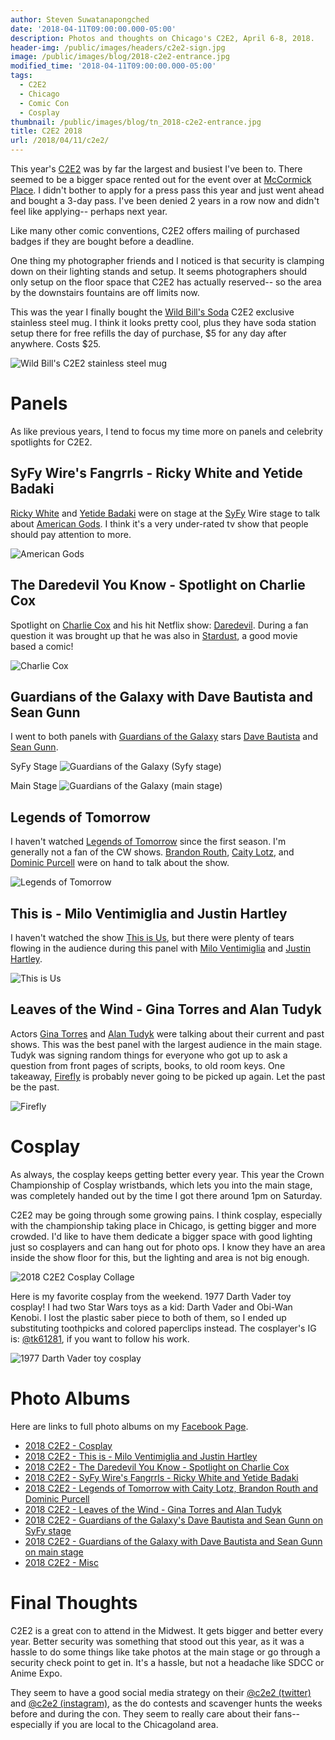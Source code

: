 ```yaml
---
author: Steven Suwatanapongched
date: '2018-04-11T09:00:00.000-05:00'
description: Photos and thoughts on Chicago's C2E2, April 6-8, 2018.
header-img: /public/images/headers/c2e2-sign.jpg
image: /public/images/blog/2018-c2e2-entrance.jpg
modified_time: '2018-04-11T09:00:00.000-05:00'
tags:
  - C2E2
  - Chicago
  - Comic Con
  - Cosplay
thumbnail: /public/images/blog/tn_2018-c2e2-entrance.jpg
title: C2E2 2018
url: /2018/04/11/c2e2/
---
```



This year's [C2E2](http://www.c2e2.com) was by far the largest and busiest I've been to. There seemed to be a bigger space rented out for the event over at [McCormick Place](http://www.mccormickplace.com/). I didn't bother to apply for a press pass this year and just went ahead and bought a 3-day pass. I've been denied 2 years in a row now and didn't feel like applying-- perhaps next year.

Like many other comic conventions, C2E2 offers mailing of purchased badges if they are bought before a deadline.

One thing my photographer friends and I noticed is that security is clamping down on their lighting stands and setup. It seems photographers should only setup on the floor space that C2E2 has actually reserved-- so the area by the downstairs fountains are off limits now.

This was the year I finally bought the [Wild Bill's Soda](https://www.wildbillssoda.com/) C2E2 exclusive stainless steel mug. I think it looks pretty cool, plus they have soda station setup there for free refills the day of purchase, $5 for any day after anywhere. Costs $25.

![Wild Bill's C2E2 stainless steel mug](/public/images/blog/2018-c2e2-wild-bills-mug.jpg)

# Panels

As like previous years, I tend to focus my time more on panels and celebrity spotlights for C2E2.

## SyFy Wire's Fangrrls - Ricky White and Yetide Badaki

[Ricky White](https://www.imdb.com/name/nm1340638/) and [Yetide Badaki](https://www.imdb.com/name/nm1462340/) were on stage at the [SyFy](http://www.syfy.com/) Wire stage to talk about [American Gods](https://www.imdb.com/title/tt1898069/). I think it's a very under-rated tv show that people should pay attention to more.

![American Gods](/public/images/blog/2018-c2e2-american-gods.jpg)

## The Daredevil You Know - Spotlight on Charlie Cox

Spotlight on [Charlie Cox](https://www.imdb.com/name/nm1214435/) and his hit Netflix show: [Daredevil](https://www.imdb.com/title/tt3322312/). During a fan question it was brought up that he was also in [Stardust](https://www.imdb.com/title/tt0486655/), a good movie based a comic!

![Charlie Cox](/public/images/blog/2018-c2e2-charlie-cox.jpg)

## Guardians of the Galaxy with Dave Bautista and Sean Gunn

I went to both panels with [Guardians of the Galaxy](https://www.imdb.com/title/tt3896198/) stars [Dave Bautista](https://www.imdb.com/name/nm1176985/) and [Sean Gunn](https://www.imdb.com/name/nm0348231/).

SyFy Stage
![Guardians of the Galaxy (Syfy stage)](/public/images/blog/2018-c2e2-guardians-of-the-galaxy-syfy-stage.jpg)

Main Stage
![Guardians of the Galaxy (main stage)](/public/images/blog/2018-c2e2-guardians-of-the-galaxy-main-stage.jpg)



## Legends of Tomorrow

I haven't watched [Legends of Tomorrow](https://www.imdb.com/title/tt4532368/) since the first season. I'm generally not a fan of the CW shows. [Brandon Routh](https://www.imdb.com/name/nm0746125/), [Caity Lotz](https://www.imdb.com/name/nm2362068/), and [Dominic Purcell](https://www.imdb.com/name/nm0700712/) were on hand to talk about the show.

![Legends of Tomorrow](/public/images/blog/2018-c2e2-legends-of-tomorrow.jpg)

## This is - Milo Ventimiglia and Justin Hartley

I haven't watched the show [This is Us](https://www.imdb.com/title/tt5555260/), but there were plenty of tears flowing in the audience during this panel with [Milo Ventimiglia](https://www.imdb.com/name/nm0893257/)
 and [Justin Hartley](https://www.imdb.com/name/nm1261997/).

![This is Us](/public/images/blog/2018-c2e2-this-is-us.jpg)

## Leaves of the Wind - Gina Torres and Alan Tudyk

Actors [Gina Torres](https://www.imdb.com/name/nm0868659/) and [Alan Tudyk](https://www.imdb.com/name/nm0876138/) were talking about their current and past shows. This was the best panel with the largest audience in the main stage. Tudyk was signing random things for everyone who got up to ask a question from front pages of scripts, books, to old room keys. One takeaway, [Firefly](https://www.imdb.com/title/tt0303461/) is probably never going to be picked up again. Let the past be the past.

![Firefly](/public/images/blog/2018-c2e2-firefly.jpg)


# Cosplay

As always, the cosplay keeps getting better every year. This year the Crown Championship of Cosplay wristbands, which lets you into the main stage, was completely handed out by the time I got there around 1pm on Saturday.

C2E2 may be going through some growing pains. I think cosplay, especially with the championship taking place in Chicago, is getting bigger and more crowded. I'd like to have them dedicate a bigger space with good lighting just so cosplayers and can hang out for photo ops. I know they have an area inside the show floor for this, but the lighting and area is not big enough.

![2018 C2E2 Cosplay Collage](/public/images/blog/2018-c2e2-cosplay.jpg)

Here is my favorite cosplay from the weekend. 1977 Darth Vader toy cosplay! I had two Star Wars toys as a kid: Darth Vader and Obi-Wan Kenobi. I lost the plastic saber piece to both of them, so I ended up substituting toothpicks and colored paperclips instead. The cosplayer's IG is: [@tk61281](https://www.instagram.com/tk61281/), if you want to follow his work.

![1977 Darth Vader toy cosplay](/public/images/blog/2018-c2e2-1977-darth-vader-cosplay.jpg)

# Photo Albums

Here are links to full photo albums on my [Facebook Page](http://facebook.com/sunpechphotography).

* [2018 C2E2 - Cosplay](https://www.facebook.com/408588035872893/photos/?tab=album&album_id=1732738416791175)
* [2018 C2E2 - This is - Milo Ventimiglia and Justin Hartley](https://www.facebook.com/408588035872893/photos/?tab=album&album_id=1732736780124672)
* [2018 C2E2 - The Daredevil You Know - Spotlight on Charlie Cox](https://www.facebook.com/408588035872893/photos/?tab=album&album_id=1732735986791418)
* [2018 C2E2 - SyFy Wire's Fangrrls - Ricky White and Yetide Badaki](https://www.facebook.com/408588035872893/photos/?tab=album&album_id=1732734220124928)
* [2018 C2E2 - Legends of Tomorrow with Caity Lotz, Brandon Routh and Dominic Purcell](https://www.facebook.com/408588035872893/photos/?tab=album&album_id=1732731590125191)
* [2018 C2E2 - Leaves of the Wind - Gina Torres and Alan Tudyk](https://www.facebook.com/408588035872893/photos/?tab=album&album_id=1732725560125794)
* [2018 C2E2 - Guardians of the Galaxy's Dave Bautista and Sean Gunn on SyFy stage](https://www.facebook.com/408588035872893/photos/?tab=album&album_id=1732719556793061)
* [2018 C2E2 - Guardians of the Galaxy with Dave Bautista and Sean Gunn on main stage](https://www.facebook.com/408588035872893/photos/?tab=album&album_id=1732714690126881)
* [2018 C2E2 - Misc](https://www.facebook.com/408588035872893/photos/?tab=album&album_id=1732713086793708)

# Final Thoughts

C2E2 is a great con to attend in the Midwest. It gets bigger and better every year. Better security was something that stood out this year, as it was a hassle to do some things like take photos at the main stage or go through a security check point to get in. It's a hassle, but not a headache like SDCC or Anime Expo.

They seem to have a good social media strategy on their [@c2e2 (twitter)](https://twitter.com/c2e2) and [@c2e2 (instagram)](https://www.instagram.com/c2e2/), as the do contests and scavenger hunts the weeks before and during the con. They seem to really care about their fans-- especially if you are local to the Chicagoland area.